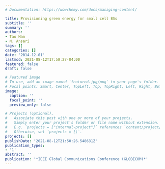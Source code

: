 ```yaml
---
# Documentation: https://wowchemy.com/docs/managing-content/

title: Provisioning green energy for small cell BSs
subtitle: ''
summary: ''
authors:
- Tao Han
- N. Ansari
tags: []
categories: []
date: '2014-12-01'
lastmod: 2021-08-12T17:50:27-04:00
featured: false
draft: false

# Featured image
# To use, add an image named `featured.jpg/png` to your page's folder.
# Focal points: Smart, Center, TopLeft, Top, TopRight, Left, Right, BottomLeft, Bottom, BottomRight.
image:
  caption: ''
  focal_point: ''
  preview_only: false

# Projects (optional).
#   Associate this post with one or more of your projects.
#   Simply enter your project's folder or file name without extension.
#   E.g. `projects = ["internal-project"]` references `content/project/deep-learning/index.md`.
#   Otherwise, set `projects = []`.
projects: []
publishDate: '2021-08-12T21:50:26.548681Z'
publication_types:
- '1'
abstract: ''
publication: '*IEEE Global Communications Conference (GLOBECOM)*'
---
```


